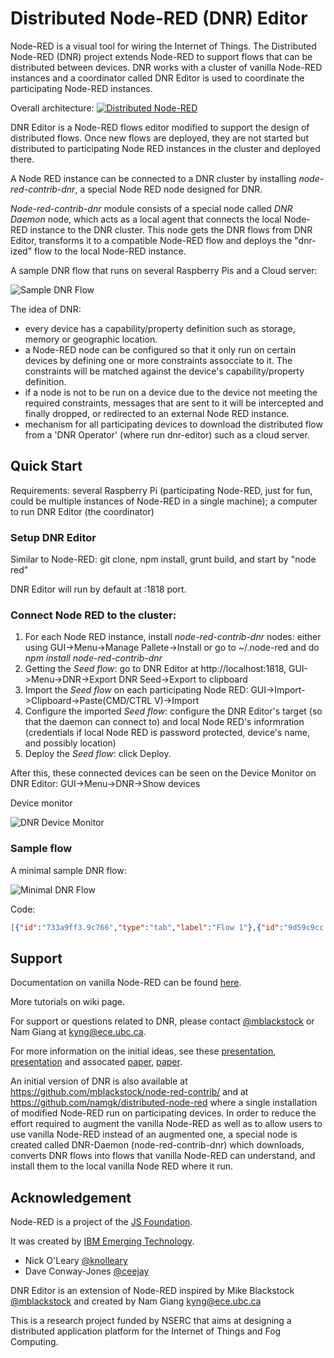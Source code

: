 # Distributed Node-RED (DNR) Editor

Node-RED is a visual tool for wiring the Internet of Things.  The Distributed Node-RED (DNR) project extends Node-RED to support flows that can be distributed between devices. DNR works with a cluster of vanilla Node-RED instances and a coordinator called DNR Editor is used to coordinate the participating Node-RED instances. 

Overall architecture:
[![Distributed Node-RED](https://snag.gy/vdQ2jn.jpg)](#features)

DNR Editor is a Node-RED flows editor modified to support the design of distributed flows. Once new flows are deployed, they are not started but distributed to participating Node RED instances in the cluster and deployed there.

A Node RED instance can be connected to a DNR cluster by installing *node-red-contrib-dnr*, a special Node RED node designed for DNR.

*Node-red-contrib-dnr* module consists of a special node called *DNR Daemon* node, which acts as a local agent that connects the local Node-RED instance to the DNR cluster. This node gets the DNR flows from DNR Editor, transforms it to a compatible Node-RED flow and deploys the "dnr-ized" flow to the local Node-RED instance.

A sample DNR flow that runs on several Raspberry Pis and a Cloud server:

![Sample DNR Flow](https://snag.gy/W0LzZb.jpg)

The idea of DNR:

* every device has a capability/property definition such as storage, memory or geographic location.
* a Node-RED node can be configured so that it only run on certain devices by defining one or more constraints assocciate to it. The constraints will be matched against the device's capability/property definition.
* if a node is not to be run on a device due to the device not meeting the required constraints, messages that are sent to it will be intercepted and finally dropped, or redirected to an external Node RED instance. 
* mechanism for all participating devices to download the distributed flow from a 'DNR Operator' (where run dnr-editor) such as a cloud server.

## Quick Start

Requirements: several Raspberry Pi (participating Node-RED, just for fun, could be multiple instances of Node-RED in a single machine); a computer to run DNR Editor (the coordinator)

### Setup DNR Editor 
Similar to Node-RED: git clone, npm install, grunt build, and start by "node red"

DNR Editor will run by default at :1818 port.

### Connect Node RED to the cluster:
1. For each Node RED instance, install *node-red-contrib-dnr* nodes: either using GUI->Menu->Manage Pallete->Install or go to ~/.node-red and do *npm install node-red-contrib-dnr*
2. Getting the *Seed flow*: go to DNR Editor at http://localhost:1818, GUI->Menu->DNR->Export DNR Seed->Export to clipboard
3. Import the *Seed flow* on each participating Node RED: GUI->Import->Clipboard->Paste(CMD/CTRL V)->Import
4. Configure the imported *Seed flow*: configure the DNR Editor's target (so that the daemon can connect to) and local Node RED's informration (credentials if local Node RED is password protected, device's name, and possibly location)
5. Deploy the *Seed flow*: click Deploy.

After this, these connected devices can be seen on the Device Monitor on DNR Editor: GUI->Menu->DNR->Show devices

Device monitor

![DNR Device Monitor](https://snag.gy/a9VbUA.jpg)

### Sample flow
A minimal sample DNR flow:

![Minimal DNR Flow](https://snag.gy/6ZhjnK.jpg)

Code:
```json
[{"id":"733a9ff3.9c766","type":"tab","label":"Flow 1"},{"id":"9d59c9cc.b67158","type":"inject","z":"733a9ff3.9c766","name":"","topic":"","payload":"","payloadType":"date","repeat":"","crontab":"","once":false,"x":188.95140075683594,"y":86.97222900390625,"wires":[["b5a1fcec.5b0c4"]],"constraints":{"on my mac":{"id":"on my mac","deviceName":"nam-mba","fill":"#f404e0","text":"on my mac"}}},{"id":"b5a1fcec.5b0c4","type":"debug","z":"733a9ff3.9c766","name":"","active":true,"console":"false","complete":"false","x":401.2812042236328,"y":125.0625,"wires":[],"constraints":{"pi17":{"id":"pi17","deviceName":"pi17","fill":"#5103c6","text":"pi17"}}}]
```

## Support
Documentation on vanilla Node-RED can be found [here](http://nodered.org/docs/).

More tutorials on wiki page.

For support or questions related to DNR, please contact [@mblackstock](http://twitter.com/mblackstock) or Nam Giang at <kyng@ece.ubc.ca>.

For more information on the initial ideas, see these [presentation](http://www.slideshare.net/MichaelBlackstock/wo-t-2014-blackstock-2), [presentation](http://www.slideshare.net/namnhong/developing-io-t-applications-in-the-fog-a-distributed-dataflow-approach) and assocated [paper](http://www.webofthings.org/wp-content/uploads/2009/07/wot20140_submission_1.pdf), [paper](https://www.researchgate.net/publication/290435774_Developing_IoT_Applications_in_the_Fog_a_Distributed_Dataflow_Approach). 

An initial version of DNR is also available at <https://github.com/mblackstock/node-red-contrib/> and at <https://github.com/namgk/distributed-node-red> where a single installation of modified Node-RED run on participating devices. In order to reduce the effort required to augment the vanilla Node-RED as well as to allow users to use vanilla Node-RED instead of an augmented one, a special node is created called DNR-Daemon (node-red-contrib-dnr) which downloads, converts DNR flows into flows that vanilla Node-RED can understand, and install them to the local vanilla Node RED where it run.

## Acknowledgement

Node-RED is a project of the [JS Foundation](http://js.foundation).

It was created by [IBM Emerging Technology](https://www.ibm.com/blogs/emerging-technology/).

* Nick O'Leary [@knolleary](http://twitter.com/knolleary)
* Dave Conway-Jones [@ceejay](http://twitter.com/ceejay)

DNR Editor is an extension of Node-RED inspired by Mike Blackstock [@mblackstock](http://twitter.com/mblackstock) and created by Nam Giang <kyng@ece.ubc.ca>

This is a research project funded by NSERC that aims at designing a distributed application platform for the Internet of Things and Fog Computing.